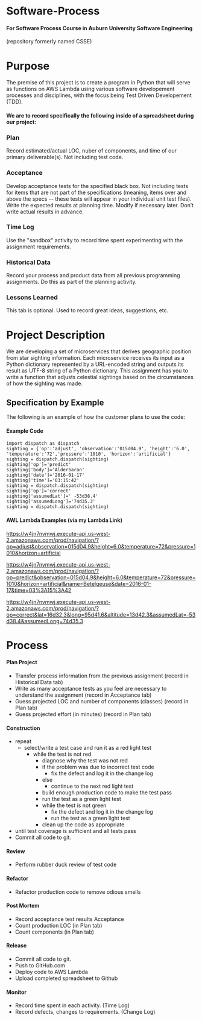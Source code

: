 # Software-Process
#### For Software Process Course in Auburn University Software Engineering
(repository formerly named CSSE)

# Purpose
The premise of this project is to create a program in Python that will serve as functions on AWS Lambda using various software developement processes and disciplines, with the focus being Test Driven Developement (TDD).

#### We are to record specifically the following inside of a spreadsheet during our project: 

### Plan	
Record estimated/actual LOC, nuber of components, and time of our primary deliverable(s). Not including test code.					

### Acceptance
Develop acceptance tests for the specified black box.  Not including tests for items that are not part of the specifications (meaning, items over and above the specs -- these tests will appear in your individual unit test files).  Write the expected results at planning time.  Modify if necessary later.  Don’t write actual results in advance.

### Time Log
Use the "sandbox" activity to record time spent experimenting with the assignment requirements.					

### Historical Data	
Record your process and product data from all previous programming assignments.  Do this as part of the planning activity.					

### Lessons Learned	
This tab is optional. Used to record great ideas, suggestions, etc.					


# Project Description
We are developing a set of microservices that derives geographic position from star sighting information. Each microservice receives its input as a Python dictionary represented by a URL-encoded string and outputs its result as UTF-8 string of a Python dictionary. This assignment has you to write a function that adjusts celestial sightings based on the circumstances of how the sighting was made.   						
## Specification by Example						
The following is an example of how the customer plans to use the code:						
						
#### Example Code 
```
import dispatch as dispatch
sighting = {'op':'adjust', 'observation':'015d04.9', 'height':'6.0', 'temperature':'72','pressure':'1010', 'horizon':'artificial'}
sighting = dispatch.dispatch(sighting)
sighting['op']='predict' 
sighting['body']='Alderbaran' 
sighting['date']='2016-01-17' 
sighting['time']='03:15:42' 
sighting = dispatch.dispatch(sighting)
sighting['op']='correct' 
sighting['assumedLat']=' -53d38.4' 
sighting['assumedLong']='74d35.3' 
sighting = dispatch.dispatch(sighting)					
```

#### AWL Lambda Examples (via my Lambda Link)						

https://w4jn7nvmwj.execute-api.us-west-2.amazonaws.com/prod/navigation/?op=adjust&observation=015d04.9&height=6.0&temperature=72&pressure=1010&horizon=artificial	

https://w4jn7nvmwj.execute-api.us-west-2.amazonaws.com/prod/navigation/?op=predict&observation=015d04.9&height=6.0&temperature=72&pressure=1010&horizon=artificial&name=Betelgeuse&date=2016-01-17&time=03%3A15%3A42
	
https://w4jn7nvmwj.execute-api.us-west-2.amazonaws.com/prod/navigation/?op=correct&lat=16d32.3&long=95d41.6&altitude=13d42.3&assumedLat=-53d38.4&assumedLong=74d35.3	
	

# Process
#### Plan Project	
  - Transfer process information from the previous assignment (record in Historical Data tab) 
  - Write as many acceptance tests as you feel are necessary to understand the assignment (record in Acceptance tab)
  - Guess projected LOC and number of components (classes) (record in Plan tab)
  - Guess projected effort (in minutes)	(record in Plan tab)
#### Construction	
  - repeat		
    - select/write a test case and run it as a red light test		
	  - while the test is not red		
	    - diagnose why the test was not red		
	    - if the problem was due to incorrect test code		
	      - fix the defect and log it in the change log
	    - else		
	      - continue to the next red light test		
	    - build enough production code to make the test pass		
	    - run the test as a green light test		
	    - while the test is not green		
	      - fix the defect and log it in the change log	
	      - run the test as a green light test		
	    - clean up the code as appropriate		
  - until test coverage is sufficient and all tests pass		
  - Commit all code to git.		

#### Review	
  - Perform rubber duck review of test code		

#### Refactor	
  - Refactor production code to remove odious smells		
#### Post Mortem	
  - Record acceptance test results		Acceptance
  - Count production LOC (in Plan tab)
  - Count components (in Plan tab)

#### Release	
  - Commit all code to git.		
  - Push to GitHub.com		
  - Deploy code to AWS Lambda		
  - Upload completed spreadsheet to Github		
			
#### Monitor	
  - Record time spent in each activity. (Time Log)
  - Record defects, changes to requirements. (Change Log)

